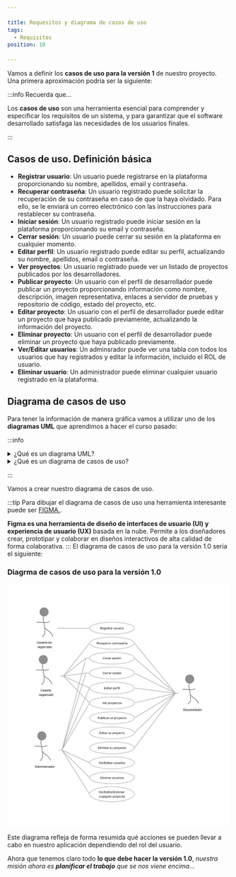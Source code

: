 ```yaml
---

title: Requesitos y diagrama de casos de uso
tags:
  - Requisitos
position: 10

---
```



Vamos a definir los **casos de uso para la versión 1** de nuestro proyecto. Una primera aproximación podría ser la siguiente:

:::info Recuerda que...
 
 Los **casos de uso** son una herramienta esencial para comprender y especificar los requisitos de un sistema, y para garantizar que el software desarrollado satisfaga las necesidades de los usuarios finales.
 
:::

## Casos de uso. Definición básica

- **Registrar usuario**: Un usuario puede registrarse en la plataforma proporcionando su nombre, apellidos, email y contraseña.
- **Recuperar contraseña**: Un usuario registrado puede solicitar la recuperación de su contraseña en caso de que la haya olvidado. Para ello, se le enviará un correo electrónico con las instrucciones para restablecer su contraseña.
- **Iniciar sesión**: Un usuario registrado puede iniciar sesión en la plataforma proporcionando su email y contraseña.
- **Cerrar sesión**: Un usuario puede cerrar su sesión en la plataforma en cualquier momento.
- **Editar perfil**: Un usuario registrado puede editar su perfil, actualizando su nombre, apellidos, email o contraseña.
- **Ver proyectos**: Un usuario registrado puede ver un listado de proyectos publicados por los desarrolladores.
- **Publicar proyecto**: Un usuario con el perfil de desarrollador puede publicar un proyecto proporcionando información como nombre, descripción, imagen representativa, enlaces a servidor de pruebas y repositorio de código, estado del proyecto, etc.
- **Editar proyecto**: Un usuario con el perfil de desarrollador puede editar un proyecto que haya publicado previamente, actualizando la información del proyecto.
- **Eliminar proyecto**: Un usuario con el perfil de desarrollador puede eliminar un proyecto que haya publicado previamente.
- **Ver/Editar usuarios**: Un adminsrador puede ver una tabla con todos los usuarios que hay registrados y editar la información, incluido el ROL de usuario.
- **Eliminar usuario**: Un administrador puede eliminar cualquier usuario registrado en la plataforma.


## Diagrama de casos de uso

Para tener la información de manera gráfica vamos a utilizar uno de los **diagramas UML** que aprendimos a hacer el curso pasado: 

:::info
<details>
  <summary>¿Qué es un diagrama UML?</summary>

  **UML**, que significa Lenguaje de Modelado Unificado (Unified Modeling Language, en inglés), es un lenguaje estándar utilizado en el desarrollo de software para visualizar, especificar, construir y documentar los artefactos de un sistema. Los diagramas UML son representaciones gráficas utilizadas en UML para modelar diferentes aspectos del sistema.


  **Existen varios tipos de diagramas UML**, cada uno de los cuales se enfoca en un aspecto específico del sistema y proporciona diferentes niveles de detalle. Algunos de los diagramas UML más comunes son:
  
  
  - Diagrama de casos de uso: describe las interacciones entre los actores y el sistema, mostrando qué funcionalidades proporciona el sistema a los usuarios.

  - Diagrama de clases: representa la estructura estática del sistema, mostrando las clases, sus atributos, métodos y las relaciones entre ellas.

  - Diagrama de secuencia: muestra la interacción entre los objetos en una secuencia temporal, describiendo cómo los objetos se comunican y colaboran entre sí.

  - Diagrama de actividades: describe el flujo de trabajo o los procesos empresariales en un sistema, mostrando las actividades y las decisiones que se toman en cada etapa.

  - Diagrama de componentes: muestra la estructura de componentes de un sistema, identificando los componentes y las dependencias entre ellos.

  - Diagrama de despliegue: representa la arquitectura física del sistema, mostrando cómo los componentes se distribuyen en el hardware y la red.

  Estos son solo algunos ejemplos de los diagramas UML más utilizados, pero hay otros diagramas, como el diagrama de estados, el diagrama de objetos y el diagrama de comunicación, que también se utilizan para modelar diferentes aspectos de un sistema. En general, los diagramas UML proporcionan una representación visual clara y sistemática del sistema, lo que facilita la comprensión, la comunicación y el diseño del software.
 
</details>

<details>
  <summary>¿Qué es un diagrama de casos de uso?</summary>

  
**Un diagrama de casos de uso** es una herramienta utilizada en el análisis y diseño de sistemas de software para representar las interacciones entre los actores (usuarios o sistemas externos) y el sistema en sí. Es una representación visual que describe cómo se utilizará el sistema desde la perspectiva del usuario.
  
  En un diagrama de casos de uso, **los actores** se representan mediante figuras externas al sistema, como personas, otros sistemas o incluso dispositivos. **Los casos de uso, por otro lado, se representan como elipses** y describen las diferentes acciones o funciones que el sistema proporciona a los actores.

  
  El diagrama muestra las **relaciones entre los actores y los casos de uso** a través de líneas que conectan las figuras correspondientes. Estas líneas representan las interacciones entre los actores y el sistema, indicando qué casos de uso son accesibles para cada actor.
  
  Los casos de uso se utilizan para capturar los requisitos funcionales del sistema y proporcionar una visión general de cómo interactúan los diferentes actores con el sistema. También ayudan a identificar los distintos escenarios de uso y las relaciones entre ellos. 
  
  El diagrama de casos de uso es una herramienta valiosa para comunicar y comprender las funcionalidades clave del sistema entre los desarrolladores, los usuarios y otros interesados en el proyecto de software.
    
</details>

:::

Vamos a crear nuestro diagrama de casos de uso.

:::tip 
Para dibujar el diagrama de casos de uso una herramienta interesante puede ser [FIGMA.](http://www.figma.com).

**Figma es una herramienta de diseño de interfaces de usuario (UI) y experiencia de usuario (UX)** basada en la nube. Permite a los diseñadores crear, prototipar y colaborar en diseños interactivos de alta calidad de forma colaborativa.
:::
El diagrama de casos de uso para la versión 1.0 sería el siguiente:

### Diagrma de casos de uso para la versión 1.0
![diagrama de casos de uso V1.0](imagenes/../../../static/imagenes/v1/casosUso/diagramaCasosUso_1.png)

Este diagrama refleja de forma resumida qué acciones se pueden llevar a cabo en nuestro aplicación dependiendo del rol del usuario. 

Ahora que tenemos claro todo **lo que debe hacer la versión 1.0**, *nuestra misión ahora es **planificar el trabajo** que se nos viene encima...*
